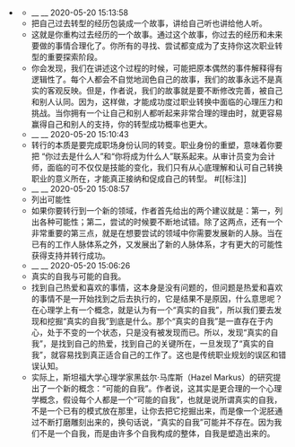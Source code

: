 - ### 
    - __ __ 2020-05-20 15:13:58
    - 把自己过去转型的经历包装成一个故事，讲给自己听也讲给他人听。
    - 这就是你重构过去经历的一个故事。通过这个故事，你过去的经历和未来要做的事情合理化了。你所有的寻找、尝试都变成为了支持你这次职业转型的重要探索阶段。
    - 你会发现，我们在讲述这个过程的时候，可能把原本偶然的事件解释得有逻辑性了。每个人都会不自觉地润色自己的故事，我们的故事永远不是真实的客观反映。但是，作者说，我们的故事就是要不断修改完善，被自己和别人认同。因为，这样做，才能成功度过职业转换中面临的心理压力和挑战。当你拥有一个让自己和别人都听起来非常合理的理由时，就更容易赢得自己和别人的支持，你的转型成功概率也更大。
    - __ __ 2020-05-20 15:10:43
    - 转行的本质是要完成职场身份认同的转变。职业身份的重塑，意味着你要把 “你过去是什么人”和“你将成为什么人”联系起来。从审计员变为会计师，面临的可不仅仅是技能的变化，我们只有从心底理解和认可自己转换职业的意义所在，才能真正接纳和促成自己的转型。
#[[标注]]
    - __ __ 2020-05-20 15:08:57
    - 列出可能性
    - 如果你要转行到一个新的领域，作者首先给出的两个建议就是：第一，列出各种可能性；第二，尝试的时候要不断地试错。除了这两点，还有一个非常重要的第三点，就是在想要尝试的领域中你需要发展新的人脉。当在已有的工作人脉体系之外，又发展出了新的人脉体系，才有更大的可能性获得支持并转行成功。
    - __ __ 2020-05-20 15:06:26
    - 真实的自我与可能的自我。
    - 找到自己热爱和喜欢的事情，这本身是没有问题的，但问题是热爱和喜欢的事情不是一开始找到之后去执行的，它是结果不是原因，什么意思呢？在心理学上有一个概念，就是认为有一个“真实的自我”，所以我们要去发现和挖掘“真实的自我”到底是什么。那个“真实的自我”是一直存在于内心，处于不变的一个状态，只是没有被发现而已。所以，发现“真实的自我”，是找到自己的热爱，找到自己的关键所在，一旦发现了“真实的自我”，就容易找到真正适合自己的工作了。这也是传统职业规划的误区和错误认知。
    - 实际上，斯坦福大学心理学家黑兹尔·马库斯（Hazel Markus）的研究提出了一个新的概念：“可能的自我”。作者说，这其实是更合理的一个心理学概念，假设每个人都是一个“可能的自我”，也就是说所谓真实的自我，不是一个已有的模式放在那里，让你去把它挖掘出来，而是像一个泥胚通过不断打磨雕刻出来的，换句话说，“真实的自我”可能并不存在。因为我们不是一个自我，而是由许多个自我构成的整体，自我是塑造出来的。
